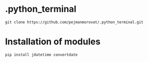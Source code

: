# .python_terminal
```
git clone https://github.com/pejmanmorovat/.python_terminal.git
```
# Installation of modules
```
pip install jdatetime convertdate
```
